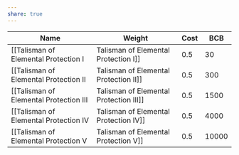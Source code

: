 ```yaml
---
share: true
---
```

| Name                                     | Weight | Cost  | BCB |
| ---------------------------------------- | ------ | ----- | --- |
| [[Talisman of Elemental Protection I|Talisman of Elemental Protection I]]   | 0.5    | 30    | 1   |
| [[Talisman of Elemental Protection II|Talisman of Elemental Protection II]]  | 0.5    | 300   | 2   |
| [[Talisman of Elemental Protection III|Talisman of Elemental Protection III]] | 0.5    | 1500  | 4   |
| [[Talisman of Elemental Protection IV|Talisman of Elemental Protection IV]]  | 0.5    | 4000  | 6   |
| [[Talisman of Elemental Protection V|Talisman of Elemental Protection V]]   | 0.5    | 10000 | 8   |
